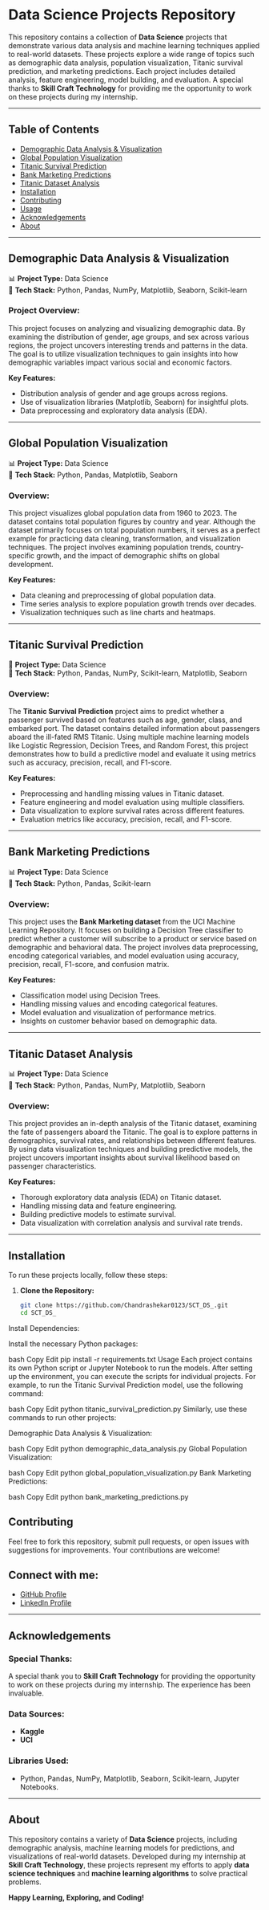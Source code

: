 
# Data Science Projects Repository

This repository contains a collection of **Data Science** projects that demonstrate various data analysis and machine learning techniques applied to real-world datasets. These projects explore a wide range of topics such as demographic data analysis, population visualization, Titanic survival prediction, and marketing predictions. Each project includes detailed analysis, feature engineering, model building, and evaluation. A special thanks to **Skill Craft Technology** for providing me the opportunity to work on these projects during my internship.

---

## Table of Contents

- [Demographic Data Analysis & Visualization](#demographic-data-analysis--visualization)
- [Global Population Visualization](#global-population-visualization)
- [Titanic Survival Prediction](#titanic-survival-prediction)
- [Bank Marketing Predictions](#bank-marketing-predictions)
- [Titanic Dataset Analysis](#titanic-dataset-analysis)
- [Installation](#installation)
- [Contributing](#contributing)
- [Usage](#usage)
- [Acknowledgements](#acknowledgements)
- [About](#about)

---

## Demographic Data Analysis & Visualization

📊 **Project Type:** Data Science  
📌 **Tech Stack:** Python, Pandas, NumPy, Matplotlib, Seaborn, Scikit-learn

### Project Overview:
This project focuses on analyzing and visualizing demographic data. By examining the distribution of gender, age groups, and sex across various regions, the project uncovers interesting trends and patterns in the data. The goal is to utilize visualization techniques to gain insights into how demographic variables impact various social and economic factors.

**Key Features:**
- Distribution analysis of gender and age groups across regions.
- Use of visualization libraries (Matplotlib, Seaborn) for insightful plots.
- Data preprocessing and exploratory data analysis (EDA).

---

## Global Population Visualization

📊 **Project Type:** Data Science  
📌 **Tech Stack:** Python, Pandas, Matplotlib, Seaborn

### Overview:
This project visualizes global population data from 1960 to 2023. The dataset contains total population figures by country and year. Although the dataset primarily focuses on total population numbers, it serves as a perfect example for practicing data cleaning, transformation, and visualization techniques. The project involves examining population trends, country-specific growth, and the impact of demographic shifts on global development.

**Key Features:**
- Data cleaning and preprocessing of global population data.
- Time series analysis to explore population growth trends over decades.
- Visualization techniques such as line charts and heatmaps.

---

## Titanic Survival Prediction

🌟 **Project Type:** Data Science  
📌 **Tech Stack:** Python, Pandas, NumPy, Scikit-learn, Matplotlib, Seaborn

### Overview:
The **Titanic Survival Prediction** project aims to predict whether a passenger survived based on features such as age, gender, class, and embarked port. The dataset contains detailed information about passengers aboard the ill-fated RMS Titanic. Using multiple machine learning models like Logistic Regression, Decision Trees, and Random Forest, this project demonstrates how to build a predictive model and evaluate it using metrics such as accuracy, precision, recall, and F1-score.

**Key Features:**
- Preprocessing and handling missing values in Titanic dataset.
- Feature engineering and model evaluation using multiple classifiers.
- Data visualization to explore survival rates across different features.
- Evaluation metrics like accuracy, precision, recall, and F1-score.

---

## Bank Marketing Predictions

📊 **Project Type:** Data Science  
📌 **Tech Stack:** Python, Pandas, Scikit-learn

### Overview:
This project uses the **Bank Marketing dataset** from the UCI Machine Learning Repository. It focuses on building a Decision Tree classifier to predict whether a customer will subscribe to a product or service based on demographic and behavioral data. The project involves data preprocessing, encoding categorical variables, and model evaluation using accuracy, precision, recall, F1-score, and confusion matrix.

**Key Features:**
- Classification model using Decision Trees.
- Handling missing values and encoding categorical features.
- Model evaluation and visualization of performance metrics.
- Insights on customer behavior based on demographic data.

---

## Titanic Dataset Analysis

📊 **Project Type:** Data Science  
📌 **Tech Stack:** Python, Pandas, NumPy, Matplotlib, Seaborn

### Overview:
This project provides an in-depth analysis of the Titanic dataset, examining the fate of passengers aboard the Titanic. The goal is to explore patterns in demographics, survival rates, and relationships between different features. By using data visualization techniques and building predictive models, the project uncovers important insights about survival likelihood based on passenger characteristics.

**Key Features:**
- Thorough exploratory data analysis (EDA) on Titanic dataset.
- Handling missing data and feature engineering.
- Building predictive models to estimate survival.
- Data visualization with correlation analysis and survival rate trends.

---

## Installation

To run these projects locally, follow these steps:

1. **Clone the Repository:**

   ```bash
   git clone https://github.com/Chandrashekar0123/SCT_DS_.git
   cd SCT_DS_
Install Dependencies:

Install the necessary Python packages:

bash
Copy
Edit
pip install -r requirements.txt
Usage
Each project contains its own Python script or Jupyter Notebook to run the models. After setting up the environment, you can execute the scripts for individual projects. For example, to run the Titanic Survival Prediction model, use the following command:

bash
Copy
Edit
python titanic_survival_prediction.py
Similarly, use these commands to run other projects:

Demographic Data Analysis & Visualization:

bash
Copy
Edit
python demographic_data_analysis.py
Global Population Visualization:

bash
Copy
Edit
python global_population_visualization.py
Bank Marketing Predictions:

bash
Copy
Edit
python bank_marketing_predictions.py


## Contributing

Feel free to fork this repository, submit pull requests, or open issues with suggestions for improvements. Your contributions are welcome!


## Connect with me:

- [GitHub Profile](https://github.com/Chandrashekar0123)
- [LinkedIn Profile](https://www.linkedin.com/in/k-chandra-shekar-reddy-344793287/)

---

## Acknowledgements

### Special Thanks:
A special thank you to **Skill Craft Technology** for providing the opportunity to work on these projects during my internship. The experience has been invaluable.

### Data Sources:
- **Kaggle**  
- **UCI**

### Libraries Used:
- Python, Pandas, NumPy, Matplotlib, Seaborn, Scikit-learn, Jupyter Notebooks.

---

## About
This repository contains a variety of **Data Science** projects, including demographic analysis, machine learning models for predictions, and visualizations of real-world datasets. Developed during my internship at **Skill Craft Technology**, these projects represent my efforts to apply **data science techniques** and **machine learning algorithms** to solve practical problems.

**Happy Learning, Exploring, and Coding!**

